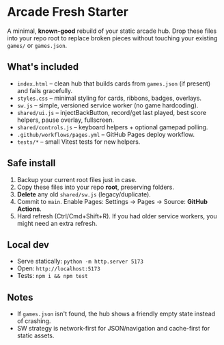 # Arcade Fresh Starter

A minimal, **known-good** rebuild of your static arcade hub. Drop these files into your repo root to replace broken pieces without touching your existing `games/` or `games.json`.

## What's included
- `index.html` – clean hub that builds cards from `games.json` (if present) and fails gracefully.
- `styles.css` – minimal styling for cards, ribbons, badges, overlays.
- `sw.js` – simple, versioned service worker (no game hardcoding).
- `shared/ui.js` – injectBackButton, record/get last played, best score helpers, pause overlay, fullscreen.
- `shared/controls.js` – keyboard helpers + optional gamepad polling.
- `.github/workflows/pages.yml` – GitHub Pages deploy workflow.
- `tests/*` – small Vitest tests for new helpers.

## Safe install
1) Backup your current root files just in case.
2) Copy these files into your repo **root**, preserving folders.
3) **Delete** any old `shared/sw.js` (legacy/duplicate).  
4) Commit to `main`. Enable Pages: Settings → Pages → Source: **GitHub Actions**.
5) Hard refresh (Ctrl/Cmd+Shift+R). If you had older service workers, you might need an extra refresh.

## Local dev
- Serve statically: `python -m http.server 5173`
- Open: `http://localhost:5173`
- Tests: `npm i && npm test`

## Notes
- If `games.json` isn't found, the hub shows a friendly empty state instead of crashing.
- SW strategy is network-first for JSON/navigation and cache-first for static assets.